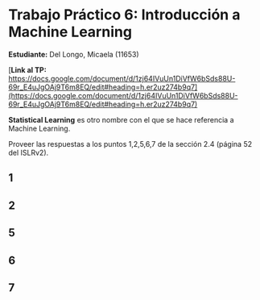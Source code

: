 # Trabajo Práctico 6: Introducción a Machine Learning

**Estudiante:** Del Longo, Micaela (11653)

[**Link al TP:** https://docs.google.com/document/d/1zj64IVuUn1DiVfW6bSds88U-69r_E4uJgOAj9T6m8EQ/edit#heading=h.er2uz274b9q7](https://docs.google.com/document/d/1zj64IVuUn1DiVfW6bSds88U-69r_E4uJgOAj9T6m8EQ/edit#heading=h.er2uz274b9q7)

**Statistical Learning** es otro nombre con el que se hace referencia a Machine Learning.

Proveer las respuestas a los puntos 1,2,5,6,7 de la sección 2.4 (página 52 del ISLRv2).

## 1
## 2
## 5
## 6
## 7